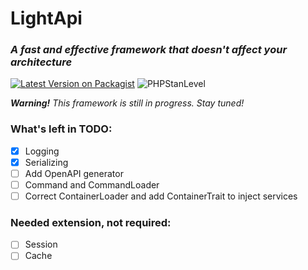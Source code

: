 # LightApi
### *A fast and effective framework that doesn't affect your architecture*

[![Latest Version on Packagist](https://img.shields.io/packagist/v/pjpawel/ligth-api.svg?style=flat-square)](https://packagist.org/packages/pjpawel/ligth-api)
![PHPStanLevel](https://img.shields.io/badge/PHPStan-5%20level-brightgreen.svg?style=flat)

*<b>Warning!</b> This framework is still in progress. Stay tuned!*

### What's left in TODO:
- [x] Logging
- [x] Serializing
- [ ] Add OpenAPI generator
- [ ] Command and CommandLoader
- [ ] Correct ContainerLoader and add ContainerTrait to inject services

### Needed extension, not required:
- [ ] Session
- [ ] Cache